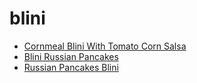 # blini

 * [Cornmeal Blini With Tomato Corn Salsa](index/c/cornmeal-blini-with-tomato-corn-salsa-1225.json)
 * [Blini Russian Pancakes](index/b/blini-russian-pancakes.json)
 * [Russian Pancakes   Blini](index/r/russian-pancakes---blini.json)
